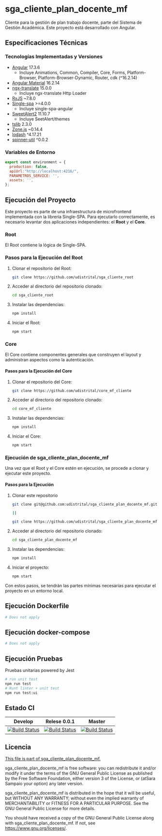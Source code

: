 # sga_cliente_plan_docente_mf

Cliente para la gestión de plan trabajo docente, parte del Sistema de Gestión Académica. Este proyecto está desarrollado con Angular.

## Especificaciones Técnicas

### Tecnologías Implementadas y Versiones

- [Angular](https://angular.io/docs) 17.3.6
  - Incluye Animations, Common, Compiler, Core, Forms, Platform-Browser, Platform-Browser-Dynamic, Router, cdk (^16.2.14)
- [Angular Material](https://material.angular.io/) 16.2.14
- [ngx-translate](https://github.com/ngx-translate/core) 15.0.0
  - Incluye ngx-translate Http Loader
- [RxJS](https://rxjs.dev/guide/overview) ~7.8.0
- [Single-spa](https://single-spa.js.org/) >=4.0.0
  - Incluye single-spa-angular
- [SweetAlert2](https://sweetalert2.github.io/) 11.10.7
  - Incluye SeetAlert/themes
- [tslib](https://github.com/Microsoft/tslib) 2.3.0
- [Zone.js](https://github.com/angular/angular/tree/master/packages/zone.js) ~0.14.4
- [lodash](https://lodash.com/) ^4.17.21
- [spinner-util](https://github.com/udistrital/utils_frontend) ^0.0.2

### Variables de Entorno

```javascript
export const environment = {
  production: false,
  apiUrl:"http://localhost:4216/",
  PARAMETROS_SERVICE: '',
  assets: '',
};
```
## Ejecución del Proyecto

Este proyecto es parte de una infraestructura de microfrontend implementada con la librería Single-SPA. Para ejecutarlo correctamente, es necesario levantar dos aplicaciones independientes: el **Root** y el **Core**.

### Root

El Root contiene la lógica de Single-SPA.

### Pasos para la Ejecución del Root

1. Clonar el repositorio del Root: 

    ```bash
    git clone https://github.com/udistrital/sga_cliente_root
    ```

2. Acceder al directorio del repositorio clonado:

    ```bash
    cd sga_cliente_root
    ```

3. Instalar las dependencias:

    ```bash
    npm install
    ```

4. Iniciar el Root:
    ```bash
    npm start
    ```


### Core

El Core contiene componentes generales que construyen el layout y administran aspectos como la autenticación.

#### Pasos para la Ejecución del Core

1. Clonar el repositorio del Core:

    ```bash
    git clone https://github.com/udistrital/core_mf_cliente
    ```

2. Acceder al directorio del repositorio clonado:

    ```bash
    cd core_mf_cliente
    ```

3. Instalar las dependencias:

    ```bash
    npm install
    ```

4. Iniciar el Core:

    ```bash
    npm start
    ```

### Ejecución de sga_cliente_plan_docente_mf

Una vez que el Root y el Core estén en ejecución, se procede a clonar y ejecutar este proyecto.

#### Pasos para la Ejecución

1. Clonar este repositorio

    ```bash
    git clone git@github.com:udistrital/sga_cliente_plan_docente_mf.git

    ||

    git clone https://github.com/udistrital/sga_cliente_plan_docente_mf
    ```

2. Acceder al directorio del repositorio clonado:

    ```bash
    cd sga_cliente_plan_docente_mf
    ```

3. Instalar las dependencias:

    ```bash
    npm install
    ```

4. Iniciar el proyecto:

    ```bash
    npm start
    ```


Con estos pasos, se tendrán las partes mínimas necesarias para ejecutar el proyecto en un entorno local.


## Ejecución Dockerfile
```bash
# Does not apply
```
## Ejecución docker-compose
```bash
# Does not apply
```
## Ejecución Pruebas

Pruebas unitarias powered by Jest
```bash
# run unit test
npm run test
# Runt linter + unit test
npm run test:ui
```

## Estado CI

| Develop | Relese 0.0.1 | Master |
| -- | -- | -- |
| [![Build Status](https://hubci.portaloas.udistrital.edu.co/api/badges/udistrital/sga_cliente_plan_docente_mf/status.svg?ref=refs/heads/develop)](https://hubci.portaloas.udistrital.edu.co/udistrital/sga_cliente_plan_docente_mf) | [![Build Status](https://hubci.portaloas.udistrital.edu.co/api/badges/udistrital/sga_cliente_plan_docente_mf/status.svg?ref=refs/heads/release/0.0.1)](https://hubci.portaloas.udistrital.edu.co/udistrital/sga_cliente_plan_docente_mf) | [![Build Status](https://hubci.portaloas.udistrital.edu.co/api/badges/udistrital/sga_cliente_plan_docente_mf/status.svg)](https://hubci.portaloas.udistrital.edu.co/udistrital/sga_cliente_plan_docente_mf) |

## Licencia

[This file is part of sga_cliente_plan_docente_mf.](LICENSE)

sga_cliente_plan_docente_mf is free software: you can redistribute it and/or modify it under the terms of the GNU General Public License as published by the Free Software Foundation, either version 3 of the License, or (atSara Sampaio your option) any later version.

sga_cliente_plan_docente_mf is distributed in the hope that it will be useful, but WITHOUT ANY WARRANTY; without even the implied warranty of MERCHANTABILITY or FITNESS FOR A PARTICULAR PURPOSE. See the GNU General Public License for more details.

You should have received a copy of the GNU General Public License along with sga_cliente_plan_docente_mf. If not, see https://www.gnu.org/licenses/.
